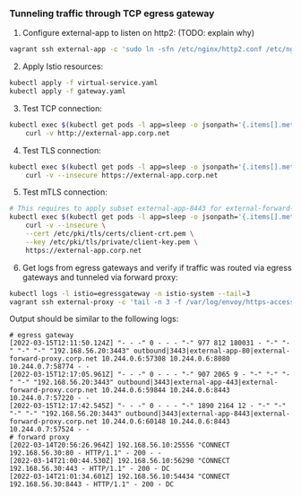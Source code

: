 ### Tunneling traffic through TCP egress gateway

1. Configure external-app to listen on http2: (TODO: explain why)
```sh
vagrant ssh external-app -c 'sudo ln -sfn /etc/nginx/http2.conf /etc/nginx/nginx.conf; sudo systemctl restart nginx'
```

2. Apply Istio resources:
```sh
kubectl apply -f virtual-service.yaml
kubectl apply -f gateway.yaml
```

3. Test TCP connection:
```sh
kubectl exec $(kubectl get pods -l app=sleep -o jsonpath='{.items[].metadata.name}') -c sleep -- \
    curl -v http://external-app.corp.net
```

4. Test TLS connection:
```sh
kubectl exec $(kubectl get pods -l app=sleep -o jsonpath='{.items[].metadata.name}') -c sleep -- \
    curl -v --insecure https://external-app.corp.net
```

5. Test mTLS connection:
```sh
# This requires to apply subset external-app-8443 for external-forward-proxy
kubectl exec $(kubectl get pods -l app=sleep -o jsonpath='{.items[].metadata.name}') -c sleep -- \
    curl -v --insecure \
    --cert /etc/pki/tls/certs/client-crt.pem \
    --key /etc/pki/tls/private/client-key.pem \
    https://external-app.corp.net
```

6. Get logs from egress gateways and verify if traffic was routed via egress gateways 
   and tunneled via forward proxy:
```sh
kubectl logs -l istio=egressgateway -n istio-system --tail=3
vagrant ssh external-proxy -c 'tail -n 3 -f /var/log/envoy/https-access.log'
```
Output should be similar to the following logs:
```
# egress gateway
[2022-03-15T12:11:50.124Z] "- - -" 0 - - - "-" 977 812 180031 - "-" "-" "-" "-" "192.168.56.20:3443" outbound|3443|external-app-80|external-forward-proxy.corp.net 10.244.0.6:57308 10.244.0.6:8080 10.244.0.7:58774 - -
[2022-03-15T12:17:05.961Z] "- - -" 0 - - - "-" 907 2065 9 - "-" "-" "-" "-" "192.168.56.20:3443" outbound|3443|external-app-443|external-forward-proxy.corp.net 10.244.0.6:59844 10.244.0.6:8443 10.244.0.7:57220 - -
[2022-03-15T12:17:42.545Z] "- - -" 0 - - - "-" 1890 2164 12 - "-" "-" "-" "-" "192.168.56.20:3443" outbound|3443|external-app-8443|external-forward-proxy.corp.net 10.244.0.6:60148 10.244.0.6:8443 10.244.0.7:57524 - -
# forward proxy
[2022-03-14T20:56:26.964Z] 192.168.56.10:25556 "CONNECT 192.168.56.30:80 - HTTP/1.1" - 200 - -
[2022-03-14T21:00:44.530Z] 192.168.56.10:56290 "CONNECT 192.168.56.30:443 - HTTP/1.1" - 200 - DC 
[2022-03-14T21:01:34.601Z] 192.168.56.10:54434 "CONNECT 192.168.56.30:8443 - HTTP/1.1" - 200 - DC
```
